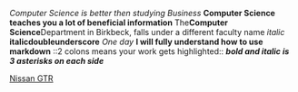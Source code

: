 *Computer Science is better then studying Business*
**Computer Science teaches you a lot of beneficial information**
The**Computer Science**Department in Birkbeck, falls under a different faculty name
_italic_
__italicdoubleunderscore__
*One day* **I will fully understand how to use markdown**
::2 colons means your work gets highlighted::
***bold and italic is 3 asterisks on each side***

[Nissan GTR](https://cdn.motor1.com/images/mgl/eobzNK/s1/2024-nissan-gt-r-t-spec.jpg)


